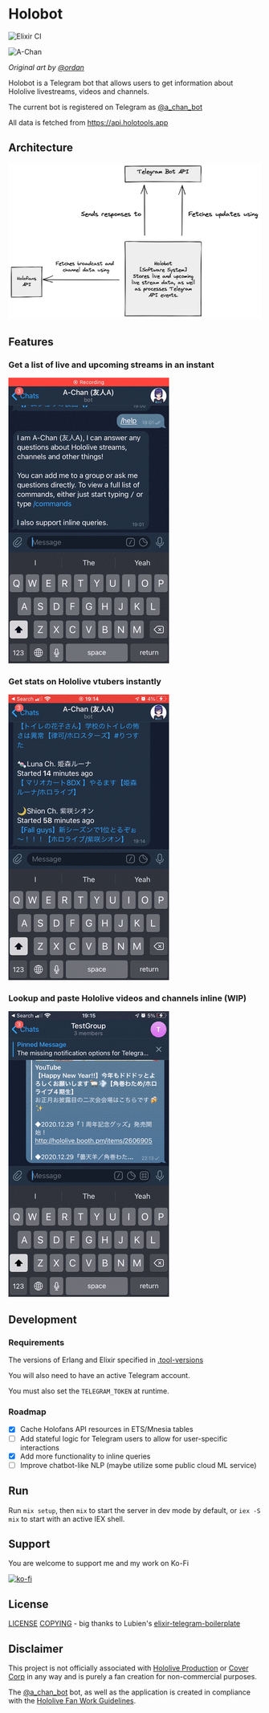 # Holobot

![Elixir CI](https://github.com/DaniruKun/holobot-tg/workflows/Elixir%20CI/badge.svg)

<img src="https://static.miraheze.org/hololivewiki/c/c7/Yuujin_-_A_-_Portrait_3D_02.png" alt="A-Chan" width="250"/>

_Original art by [@ordan](https://twitter.com/ordan)_

Holobot is a Telegram bot that allows users to get information about Hololive livestreams, videos and channels.

The current bot is registered on Telegram as [@a_chan_bot](https://t.me/a_chan_bot)

All data is fetched from <https://api.holotools.app>

## Architecture

<img src="doc/holobot-system-diagram.png" width="800">

## Features

### Get a list of live and upcoming streams in an instant

![streams](doc/streams.gif)

### Get stats on Hololive vtubers instantly

![channels](doc/channels.gif)

### Lookup and paste Hololive videos and channels inline (WIP)

![inline](doc/inline.gif)

## Development

### Requirements

The versions of Erlang and Elixir specified in [.tool-versions](.tool-versions)

You will also need to have an active Telegram account.

You must also set the `TELEGRAM_TOKEN` at runtime.

### Roadmap

- [x] Cache Holofans API resources in ETS/Mnesia tables
- [ ] Add stateful logic for Telegram users to allow for user-specific interactions
- [x] Add more functionality to inline queries
- [ ] Improve chatbot-like NLP (maybe utilize some public cloud ML service)

## Run

Run `mix setup`, then `mix` to start the server in dev mode by default, or `iex -S mix` to start with an active IEX shell.

## Support

You are welcome to support me and my work on Ko-Fi

[![ko-fi](https://ko-fi.com/img/githubbutton_sm.svg)](https://ko-fi.com/I3I61NHVO)

## License

[LICENSE](LICENSE)
[COPYING](COPYING) - big thanks to Lubien's [elixir-telegram-boilerplate](https://github.com/lubien/elixir-telegram-bot-boilerplate)

## Disclaimer

This project is not officially associated with [Hololive Production](https://en.hololive.tv/) or [Cover Corp](https://cover-corp.com/) in any way and is purely a fan creation for non-commercial purposes.

The [@a_chan_bot](https://t.me/a_chan_bot) bot, as well as the application is created in compliance with the [Hololive Fan Work Guidelines](https://en.hololive.tv/terms).
